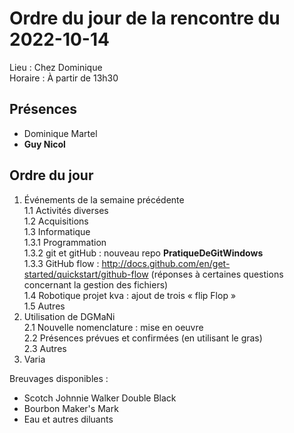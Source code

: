 # Ordre du jour de la rencontre du 2022-10-14
Lieu :    Chez Dominique<br>
Horaire : À partir de 13h30
## Présences
* Dominique Martel
* **Guy Nicol**

## Ordre du jour
1. Événements de la semaine précédente  
  1.1  Activités diverses  
  1.2  Acquisitions  
  1.3 Informatique  
    1.3.1 Programmation  
    1.3.2 git et gitHub : nouveau repo **PratiqueDeGitWindows**<br>
    1.3.3 GitHub flow : http://docs.github.com/en/get-started/quickstart/github-flow
    (réponses à certaines questions concernant la gestion des fichiers)<br>
  1.4 Robotique projet kva : ajout de trois « flip Flop »<br>
  1.5 Autres  
2.  Utilisation de DGMaNi  
  2.1  Nouvelle nomenclature : mise en oeuvre  
  2.2  Présences prévues et confirmées (en utilisant le gras)  
  2.3  Autres  
4.  Varia  



Breuvages disponibles :
  * Scotch Johnnie Walker Double Black
  * Bourbon Maker's Mark
  * Eau et autres diluants
